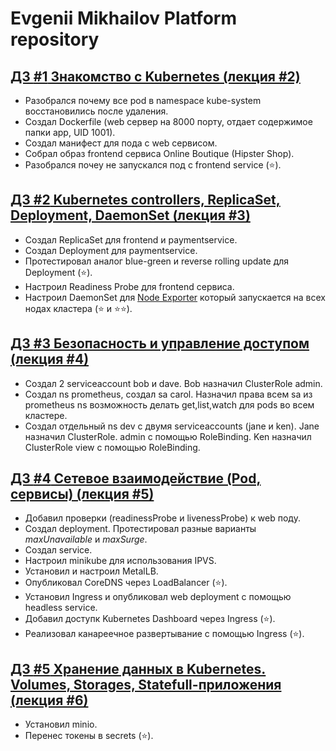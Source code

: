 # Evgenii Mikhailov Platform repository

## [ДЗ **#1** Знакомство с Kubernetes (лекция #2)](kubernetes-intro/README.md)
* Разобрался почему все pod в namespace kube-system восстановились после удаления.
* Создал Dockerfile (web сервер на 8000 порту, отдает содержимое папки app, UID 1001).
* Создал манифест для пода с web сервисом.
* Собрал образ frontend сервиса Online Boutique (Hipster Shop).
* Разобрался почеу не запускался под с frontend service (⭐).

## [ДЗ **#2** Kubernetes controllers, ReplicaSet, Deployment, DaemonSet (лекция #3)](kubernetes-controllers/README.md)
* Создал ReplicaSet для frontend и paymentservice.
* Создал Deployment для paymentservice.
* Протестировал аналог blue-green и reverse rolling update для Deployment (⭐).
* Настроил Readiness Probe для frontend сервиса.
* Настроил DaemonSet для [Node Exporter](https://github.com/prometheus/node_exporter) который запускается на всех нодах кластера (⭐ и ⭐⭐).

## [ДЗ **#3** Безопасность и управление доступом (лекция #4)](kubernetes-security/README.md)
* Создал 2 serviceaccount bob и dave. Bob назначил ClusterRole admin.
* Создал ns prometheus, создал sa carol. Назначил права всем sa из prometheus ns возможность делать get,list,watch для pods во всем кластере.
* Создал отдельный ns dev с двумя serviceaccounts (jane и ken). Jane назначил ClusterRole. admin с помощью RoleBinding. Ken назначил ClusterRole view с помощью RoleBinding.

## [ДЗ **#4** Сетевое взаимодействие (Pod, сервисы) (лекция #5)](kubernetes-networks/README.md)
* Добавил проверки (readinessProbe и livenessProbe) к web поду.
* Создал deployment. Протестировал разные варианты *maxUnavailable* и *maxSurge*.
* Создал service.
* Настроил minikube для использования IPVS.
* Установил и настроил MetalLB.
* Опубликовал CoreDNS через LoadBalancer (⭐).
* Установил Ingress и опубликовал web deployment с помощью headless service.
* Добавил доступк Kubernetes Dashboard через Ingress (⭐).
* Реализовал канареечное развертывание с помощью Ingress (⭐).

## [ДЗ **#5** Хранение данных в Kubernetes. Volumes, Storages, Statefull-приложения (лекция #6)](kubernetes-volumes/README.md)
* Установил minio.
* Перенес токены в secrets (⭐).
